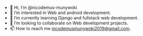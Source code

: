 - 👋 Hi, I’m @nicodemus-munywoki
- 👀 I’m interested in Web and android development.
- 🌱 I’m currently learning Django and fullstack web development.
- 💞️ I’m looking to collaborate on Web development projects.
- 📫 How to reach me nicodemusmunywoki2019@gmail.com.

<!---
nicodemus-munywoki/nicodemus-munywoki is a ✨ special ✨ repository because its `README.md` (this file) appears on your GitHub profile.
You can click the Preview link to take a look at your changes.
--->
